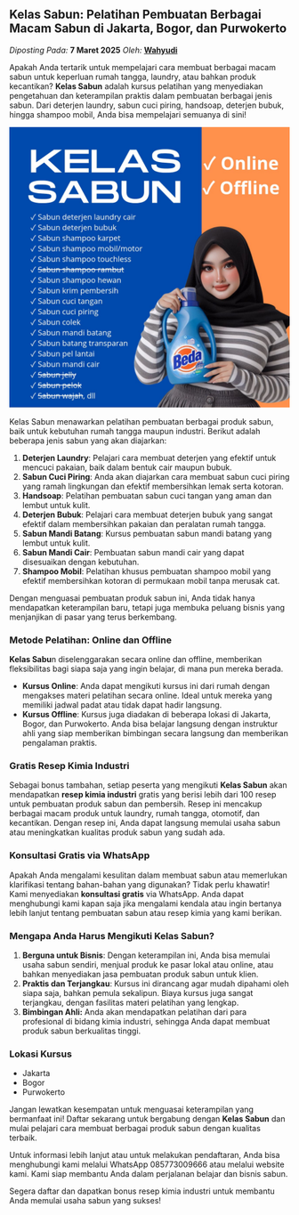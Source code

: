 ## Kelas Sabun: Pelatihan Pembuatan Berbagai Macam Sabun di Jakarta, Bogor, dan Purwokerto
_Diposting Pada:_ **7 Maret 2025**
_Oleh:_  [**Wahyudi**](https://bandarlaundry.github.io/blog/menu/wahyudi.html)

Apakah Anda tertarik untuk mempelajari cara membuat berbagai macam sabun untuk keperluan rumah tangga, laundry, atau bahkan produk kecantikan? **Kelas Sabun** adalah kursus pelatihan yang menyediakan pengetahuan dan keterampilan praktis dalam pembuatan berbagai jenis sabun. Dari deterjen laundry, sabun cuci piring, handsoap, deterjen bubuk, hingga shampoo mobil, Anda bisa mempelajari semuanya di sini!

![Kelas Sabun: Pelatihan Pembuatan Berbagai Macam Sabun di Jakarta, Bogor, dan Purwokerto](https://raw.githubusercontent.com/bandardeterjen/kelassabun/refs/heads/images/bd-ks-kelassabun.jpg)

Kelas Sabun menawarkan pelatihan pembuatan berbagai produk sabun, baik untuk kebutuhan rumah tangga maupun industri. Berikut adalah beberapa jenis sabun yang akan diajarkan:

1. **Deterjen Laundry**: Pelajari cara membuat deterjen yang efektif untuk mencuci pakaian, baik dalam bentuk cair maupun bubuk.
2. **Sabun Cuci Piring**: Anda akan diajarkan cara membuat sabun cuci piring yang ramah lingkungan dan efektif membersihkan lemak serta kotoran.
3. **Handsoap**: Pelatihan pembuatan sabun cuci tangan yang aman dan lembut untuk kulit.
4. **Deterjen Bubuk**: Pelajari cara membuat deterjen bubuk yang sangat efektif dalam membersihkan pakaian dan peralatan rumah tangga.
5. **Sabun Mandi Batang**: Kursus pembuatan sabun mandi batang yang lembut untuk kulit.
6. **Sabun Mandi Cair**: Pembuatan sabun mandi cair yang dapat disesuaikan dengan kebutuhan.
7. **Shampoo Mobil**: Pelatihan khusus pembuatan shampoo mobil yang efektif membersihkan kotoran di permukaan mobil tanpa merusak cat.

Dengan menguasai pembuatan produk sabun ini, Anda tidak hanya mendapatkan keterampilan baru, tetapi juga membuka peluang bisnis yang menjanjikan di pasar yang terus berkembang.

### Metode Pelatihan: Online dan Offline

**Kelas Sabu**n diselenggarakan secara online dan offline, memberikan fleksibilitas bagi siapa saja yang ingin belajar, di mana pun mereka berada.

- **Kursus Online**: Anda dapat mengikuti kursus ini dari rumah dengan mengakses materi pelatihan secara online. Ideal untuk mereka yang memiliki jadwal padat atau tidak dapat hadir langsung.
- **Kursus Offline**: Kursus juga diadakan di beberapa lokasi di Jakarta, Bogor, dan Purwokerto. Anda bisa belajar langsung dengan instruktur ahli yang siap memberikan bimbingan secara langsung dan memberikan pengalaman praktis.

### Gratis Resep Kimia Industri
Sebagai bonus tambahan, setiap peserta yang mengikuti **Kelas Sabun** akan mendapatkan **resep kimia industri** gratis yang berisi lebih dari 100 resep untuk pembuatan produk sabun dan pembersih. Resep ini mencakup berbagai macam produk untuk laundry, rumah tangga, otomotif, dan kecantikan. Dengan resep ini, Anda dapat langsung memulai usaha sabun atau meningkatkan kualitas produk sabun yang sudah ada.

### Konsultasi Gratis via WhatsApp

Apakah Anda mengalami kesulitan dalam membuat sabun atau memerlukan klarifikasi tentang bahan-bahan yang digunakan? Tidak perlu khawatir! Kami menyediakan **konsultasi gratis** via WhatsApp. Anda dapat menghubungi kami kapan saja jika mengalami kendala atau ingin bertanya lebih lanjut tentang pembuatan sabun atau resep kimia yang kami berikan.

### Mengapa Anda Harus Mengikuti Kelas Sabun?

1. **Berguna untuk Bisnis**: Dengan keterampilan ini, Anda bisa memulai usaha sabun sendiri, menjual produk ke pasar lokal atau online, atau bahkan menyediakan jasa pembuatan produk sabun untuk klien.
2. **Praktis dan Terjangkau**: Kursus ini dirancang agar mudah dipahami oleh siapa saja, bahkan pemula sekalipun. Biaya kursus juga sangat terjangkau, dengan fasilitas materi pelatihan yang lengkap.
3. **Bimbingan Ahli:** Anda akan mendapatkan pelatihan dari para profesional di bidang kimia industri, sehingga Anda dapat membuat produk sabun berkualitas tinggi.

### Lokasi Kursus

- Jakarta
- Bogor
- Purwokerto


Jangan lewatkan kesempatan untuk menguasai keterampilan yang bermanfaat ini! Daftar sekarang untuk bergabung dengan **Kelas Sabun** dan mulai pelajari cara membuat berbagai produk sabun dengan kualitas terbaik.

Untuk informasi lebih lanjut atau untuk melakukan pendaftaran, Anda bisa menghubungi kami melalui WhatsApp 085773009666 atau melalui website kami. Kami siap membantu Anda dalam perjalanan belajar dan bisnis sabun.

Segera daftar dan dapatkan bonus resep kimia industri untuk membantu Anda memulai usaha sabun yang sukses!
